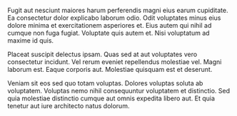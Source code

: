 Fugit aut nesciunt maiores harum perferendis magni eius earum cupiditate. Ea consectetur dolor explicabo laborum odio. Odit voluptates minus eius dolore minima et exercitationem asperiores et. Eius autem qui nihil ad cumque non fuga fugiat. Voluptate quis autem et. Nisi voluptatum ad maxime id quis.
 Placeat suscipit delectus ipsam. Quas sed at aut voluptates vero consectetur incidunt. Vel rerum eveniet repellendus molestiae vel. Magni laborum est. Eaque corporis aut. Molestiae quisquam est et deserunt.
 Veniam sit eos sed quo totam voluptas. Dolores voluptas soluta ab voluptatem. Voluptas nemo nihil consequuntur voluptatem et distinctio. Sed quia molestiae distinctio cumque aut omnis expedita libero aut. Et quia tenetur aut iure architecto natus dolorum.